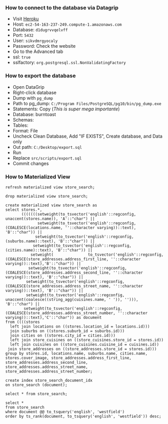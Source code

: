 ### How to connect to the database via Datagrip
* Visit [Heroku](https://data.heroku.com/datastores/08663315-9dc4-4d18-81ba-827e25eb4ebf#administration)
* Host: `ec2-54-163-237-249.compute-1.amazonaws.com`
* Database: `d1dugrvvqelvff`
* Port: `5432`
* User: `sikvdmrgyocaly`
* Password: Check the website
* Go to the Advanced tab
* ssl: `true`
* sslfactory: `org.postgresql.ssl.NonValidatingFactory`

### How to export the database
* Open DataGrip
* Right-click database
* Dump with `pg_dump`
* Path to pg_dump: `C:/Program Files/PostgreSQL/pg10/bin/pg_dump.exe`
* Statements: Copy (*This is super mega importante*)
* Database: burntoast
* Schemas: <empty>
* Tables: <empty>
* Format: File
* Uncheck Clean Database, Add "IF EXISTS", Create database, and Data only
* Out path: `C:/Desktop/export.sql`
* Run
* Replace `src/scripts/export.sql`
* Commit changes

### How to Materialized View
```postgresql
refresh materialized view store_search;

drop materialized view store_search;

create materialized view store_search as
select stores.*,
       (((((((setweight(to_tsvector('english'::regconfig, unaccent(stores.name)), 'A'::"char") ||
              setweight(to_tsvector('english'::regconfig, (COALESCE(locations.name, ''::character varying))::text), 'B'::"char")) ||
             setweight(to_tsvector('english'::regconfig, (suburbs.name)::text), 'B'::"char")) ||
            setweight(to_tsvector('english'::regconfig, (cities.name)::text), 'B'::"char")) ||
           setweight(               to_tsvector('english'::regconfig,(COALESCE(store_addresses.address_first_line, ''::character varying))::text),'B'::"char")) ||
          setweight(to_tsvector('english'::regconfig, (COALESCE(store_addresses.address_second_line, ''::character varying))::text), 'B'::"char")) ||
         setweight(to_tsvector('english'::regconfig, (COALESCE(store_addresses.address_street_name, ''::character varying))::text), 'B'::"char")) ||
         setweight(to_tsvector('english'::regconfig, unaccent(coalesce((string_agg(cuisines.name, ' ')), ''))), 'B'::"char") ||
        setweight(to_tsvector('english'::regconfig,(COALESCE(store_addresses.address_street_number, ''::character varying))::text),'C'::"char")) as document
from ((((stores
  left join locations on ((stores.location_id = locations.id)))
  join suburbs on ((stores.suburb_id = suburbs.id)))
  join cities on ((stores.city_id = cities.id)))
  left join store_cuisines on ((store_cuisines.store_id = stores.id))
  left join cuisines on ((store_cuisines.cuisine_id = cuisines.id))
 join store_addresses on ((store_addresses.store_id = stores.id)))
group by stores.id, locations.name, suburbs.name, cities.name, stores.cover_image, store_addresses.address_first_line, store_addresses.address_second_line, store_addresses.address_street_name, store_addresses.address_street_number;

create index store_search_document_idx
on store_search (document);

select * from store_search;

select *
from store_search
where document @@ to_tsquery('english', 'westfield')
order by ts_rank(document, to_tsquery('english', 'westfield')) desc;
```
